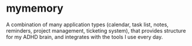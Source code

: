 mymemory
========

A combination of many application types (calendar, task list, notes, reminders, project management, ticketing system), that provides structure for my ADHD brain, and integrates with the tools I use every day. 
